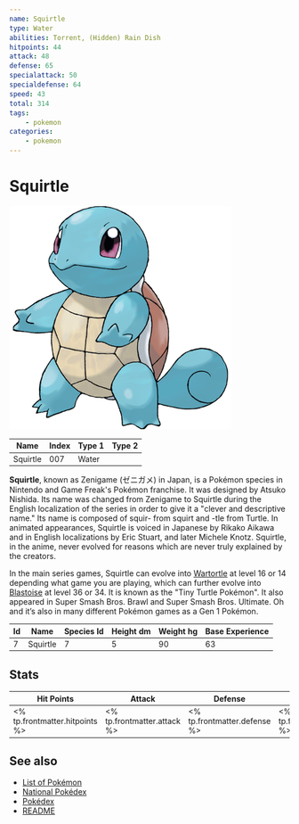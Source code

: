 ```yaml
---
name: Squirtle
type: Water
abilities: Torrent, (Hidden) Rain Dish
hitpoints: 44
attack: 48
defense: 65
specialattack: 50
specialdefense: 64
speed: 43
total: 314
tags:
    - pokemon
categories:
    - pokemon
---
```


# Squirtle


![Squirtle](images/007.png)

| **Name** | **Index** | **Type 1** | **Type 2** |
|----|----|----|----|
| Squirtle | 007 | Water  |  |

**Squirtle**, known as Zenigame (&#x30bc;&#x30cb;&#x30ac;&#x30e1;) in Japan, is a Pok&#x00e9;mon species in Nintendo and Game Freak's Pok&#x00e9;mon franchise. It was designed by Atsuko Nishida. Its name was changed from Zenigame to Squirtle during the English localization of the series in order to give it a "clever and descriptive name." Its name is composed of squir- from squirt and -tle from Turtle. In animated appearances, Squirtle is voiced in Japanese by Rikako Aikawa and in English localizations by Eric Stuart, and later Michele Knotz. Squirtle, in the anime, never evolved for reasons which are never truly explained by the creators.

In the main series games, Squirtle can evolve into [Wartortle](Wartortle.md) at level 16 or 14 depending what game you are playing, which can further evolve into [Blastoise](Blastoise.md) at level 36 or 34. It is known as the "Tiny Turtle Pok&#x00e9;mon". It also appeared in Super Smash Bros. Brawl and Super Smash Bros. Ultimate. Oh and it&#x2019;s also in many different Pok&#x00e9;mon games as a Gen 1 Pok&#x00e9;mon.



| **Id** | **Name** | **Species Id** | **Height dm** | **Weight hg** | **Base Experience** |
|--------|----------|----------------|------------|------------|---------------------|
| 7 | Squirtle | 7 | 5 | 90 | 63 |



## Stats

| **Hit Points** | **Attack** | **Defense** | **Special Attack** | **Special Defense** | **Speed** | **Total** |
|----------------|------------|-------------|--------------------|---------------------|-----------|-----------|
| <% tp.frontmatter.hitpoints %> | <% tp.frontmatter.attack %> | <% tp.frontmatter.defense %> | <% tp.frontmatter.specialattack %> | <% tp.frontmatter.specialdefense %> | <% tp.frontmatter.speed %> | <% tp.frontmatter.total %> |

## See also

- [List of Pokémon](../pokemon.md)
- [National Pokédex](../national_pokedex.md)
- [Pokédex](../pokedex.md)
- [README](../README.md)
